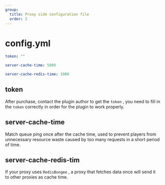 ```yaml
---
group:
  title: Proxy side configuration file
  order: 2
---
```


# config.yml

```yaml
token: ""

server-cache-time: 5000

server-cache-redis-time: 1000
```

## token
After purchase, contact the plugin author to get the `token` , you need to fill in the `token` correctly in order for the plugin to work properly.

## server-cache-time
Match queue ping once after the cache time, used to prevent players from unnecessary resource waste caused by too many requests in a short period of time.

## server-cache-redis-tim
If your proxy uses `RedisBungee` , a proxy that fetches data once will send it to other proxies as cache time.
